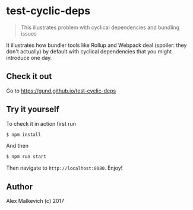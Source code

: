 # test-cyclic-deps

> This illustrates problem with cyclical dependencies and bundling issues

It illustrates how bundler tools like Rollup and Webpack deal
(spoiler: they don't actually)
by default with cyclical dependencies that you might introduce one day.

## Check it out

Go to https://gund.github.io/test-cyclic-deps

## Try it yourself

To check it in action first run
```bash
$ npm install
```

And then
```bash
$ npm run start
```

Then navigate to `http://localhost:8080`.
Enjoy!

## Author

Alex Malkevich (c) 2017
